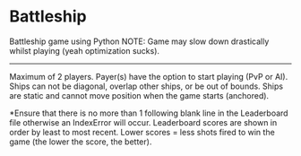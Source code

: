 # Battleship

Battleship game using Python
NOTE: Game may slow down drastically whilst playing (yeah optimization sucks).

------------------------------------------------------------------------------------------------------------------------

Maximum of 2 players.
Payer(s) have the option to start playing (PvP or AI).
Ships can not be diagonal, overlap other ships, or be out of bounds.
Ships are static and cannot move position when the game starts (anchored).


*Ensure that there is no more than 1 following blank line in the Leaderboard file otherwise an IndexError will occur.
Leaderboard scores are shown in order by least to most recent.
Lower scores = less shots fired to win the game (the lower the score, the better).
